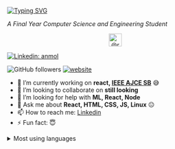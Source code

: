 [![Typing SVG](https://readme-typing-svg.herokuapp.com?font=MonoLisa&color=1FF700&size=22&center=true&lines=Hi+there%2C+I'm+Ruben+Shibu+;i'm+a+front-end+developer)](https://git.io/typing-svg)

<!-- <h1 align="center">Hi there <img src="https://media.giphy.com/media/hvRJCLFzcasrR4ia7z/giphy.gif" width="25px">, I'm Ruben Shibu </h1> -->

<p><em>A Final Year Computer Science and Engineering Student</em></p>
<p align="center">
<a href="https://rubenshibu.medium.com/" target="blank">
<img align="center" src="https://cdn.jsdelivr.net/npm/simple-icons@3.0.1/icons/medium.svg" alt="@rubenshibu" height="30" width="30" />
</a>
</p>

[![Linkedin: anmol](https://img.shields.io/badge/rubenshibu?style=flat-square&logo=Linkedin&logoColor=white&link=https://www.linkedin.com/in/rubenshibu/)](https://www.linkedin.com/in/rubenshibu/)

![GitHub followers](https://img.shields.io/github/followers/rubenshibu?label=Follow&style=social)
[![website](https://img.shields.io/badge/Website-46a2f1.svg?&style=flat-square&logo=Google-Chrome&logoColor=white&link=http://rubenshibu.tech/)](http://rubenshibu.tech/)


- 🔭 I’m currently working on **react, [IEEE AJCE SB](https://github.com/ajceieee)** :sweat_smile:
- 👯 I’m looking to collaborate on **still looking**
- 🤔 I’m looking for help with **ML, React, Node** 
- 💬 Ask me about **React, HTML, CSS, JS, Linux** :neutral_face:
- 📫 How to reach me: [Linkedin](https://www.linkedin.com/in/ruben-shibu-b7607b183/)
- ⚡ Fun fact: :innocent:

<details>
      <summary>Most using languages</summary>
<img align="center" alt="Ruben's github stats" src="https://github-readme-stats.rubenshibu.vercel.app/api/top-langs?username=rubenshibu&show_icons=true&hide_border=true&layout=compact" />
</details>









